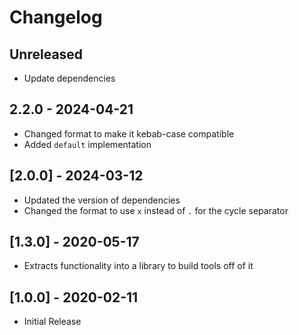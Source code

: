 # Changelog

## Unreleased

- Update dependencies

## 2.2.0 - 2024-04-21

- Changed format to make it kebab-case compatible
- Added `default` implementation

## [2.0.0] - 2024-03-12

- Updated the version of dependencies
- Changed the format to use `x` instead of `.` for the cycle separator

## [1.3.0] - 2020-05-17

- Extracts functionality into a library to build tools off of it

## [1.0.0] - 2020-02-11

- Initial Release
